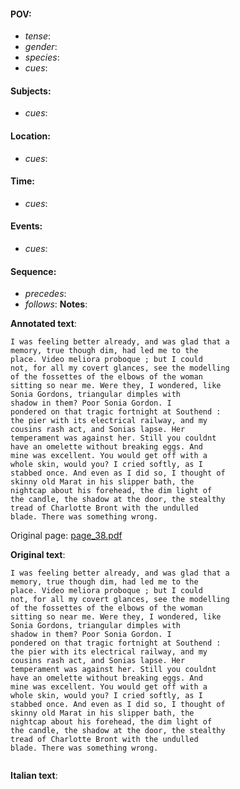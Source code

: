 #### POV: 
  - *tense*:
  - *gender*:
  - *species*:
  - *cues*:
#### Subjects:
  - *cues*:
#### Location:
  - *cues*:
#### Time:
  - *cues*:
#### Events:
  - *cues*:
#### Sequence:
  - *precedes*: 
  - *follows*:
**Notes**:


**Annotated text**:
```
I was feeling better already, and was glad that a 
memory, true though dim, had led me to the 
place. Video meliora proboque ; but I could 
not, for all my covert glances, see the modelling 
of the fossettes of the elbows of the woman 
sitting so near me. Were they, I wondered, like 
Sonia Gordons, triangular dimples with 
shadow in them? Poor Sonia Gordon. I 
pondered on that tragic fortnight at Southend : 
the pier with its electrical railway, and my 
cousins rash act, and Sonias lapse. Her 
temperament was against her. Still you couldnt 
have an omelette without breaking eggs. And 
mine was excellent. You would get off with a 
whole skin, would you? I cried softly, as I 
stabbed once. And even as I did so, I thought of 
skinny old Marat in his slipper bath, the 
nightcap about his forehead, the dim light of 
the candle, the shadow at the door, the stealthy 
tread of Charlotte Bront with the undulled 
blade. There was something wrong. 
```

Original page:
[page_38.pdf](https://github.com/vigji/cainjb/blob/main/source_material/pages/page_38.pdf)

**Original text**:
```
I was feeling better already, and was glad that a 
memory, true though dim, had led me to the 
place. Video meliora proboque ; but I could 
not, for all my covert glances, see the modelling 
of the fossettes of the elbows of the woman 
sitting so near me. Were they, I wondered, like 
Sonia Gordons, triangular dimples with 
shadow in them? Poor Sonia Gordon. I 
pondered on that tragic fortnight at Southend : 
the pier with its electrical railway, and my 
cousins rash act, and Sonias lapse. Her 
temperament was against her. Still you couldnt 
have an omelette without breaking eggs. And 
mine was excellent. You would get off with a 
whole skin, would you? I cried softly, as I 
stabbed once. And even as I did so, I thought of 
skinny old Marat in his slipper bath, the 
nightcap about his forehead, the dim light of 
the candle, the shadow at the door, the stealthy 
tread of Charlotte Bront with the undulled 
blade. There was something wrong. 
```

```
```

**Italian text**:
```
```

